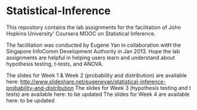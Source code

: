 # Statistical-Inference
This repository contains the lab assignments for the facilitation of John Hopkins University' Coursera MOOC on Statistical Inference.  

The facilitation was conducted by Eugene Yan in collaboration witH the Singapore InfoComm Development Authority in Jan 2013.  Hope the lab assignments are helpful in helping users learn and understand about hypothesis testing, t-tests, and ANOVA.

The slides for Week 1 & Week 2 (probability and distribution) are available here: http://www.slideshare.net/eugeneyan/statistical-inference-probability-and-distribution
The slides for Week 3 (hypothesis testing and t tests) are available here: to be updated
The slides for Week 4 are available here: to be updated
